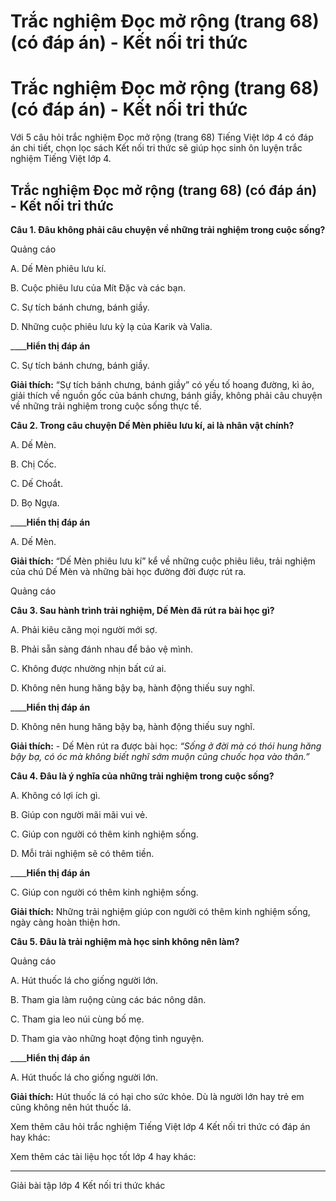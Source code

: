 # Trắc nghiệm Đọc mở rộng (trang 68) (có đáp án) - Kết nối tri thức

# Trắc nghiệm Đọc mở rộng (trang 68) (có đáp án) - Kết nối tri thức

Với 5 câu hỏi trắc nghiệm Đọc mở rộng (trang 68) Tiếng Việt lớp 4 có đáp án chi tiết, chọn lọc sách Kết nối tri thức sẽ giúp học sinh ôn luyện trắc nghiệm Tiếng Việt lớp 4.

## Trắc nghiệm Đọc mở rộng (trang 68) (có đáp án) - Kết nối tri thức

**Câu 1. Đâu không phải câu chuyện về những trải nghiệm trong cuộc sống?**

Quảng cáo

A. Dế Mèn phiêu lưu kí. 

B. Cuộc phiêu lưu của Mít Đặc và các bạn. 

C. Sự tích bánh chưng, bánh giầy. 

D. Những cuộc phiêu lưu kỳ lạ của Karik và Valia.

____**Hiển thị đáp án**

C. Sự tích bánh chưng, bánh giầy.

**Giải thích:** “Sự tích bánh chưng, bánh giầy” có yếu tố hoang đường, kì ảo, giải thích về nguồn gốc của bánh chưng, bánh giầy, không phải câu chuyện về những trải nghiệm trong cuộc sống thực tế.

**Câu 2. Trong câu chuyện Dế Mèn phiêu lưu kí, ai là nhân vật chính?**

A. Dế Mèn.

B. Chị Cốc. 

C. Dế Choắt. 

D. Bọ Ngựa.

____**Hiển thị đáp án**

A. Dế Mèn.

**Giải thích:** “Dế Mèn phiêu lưu kí” kể về những cuộc phiêu liêu, trải nghiệm của chú Dế Mèn và những bài học đường đời được rút ra.

Quảng cáo

**Câu 3. Sau hành trình trải nghiệm, Dế Mèn đã rút ra bài học gì?**

A. Phải kiêu căng mọi người mới sợ. 

B. Phải sẵn sàng đánh nhau để bảo vệ mình. 

C. Không được nhường nhịn bất cứ ai. 

D. Không nên hung hăng bậy bạ, hành động thiếu suy nghĩ. 

____**Hiển thị đáp án**

D. Không nên hung hăng bậy bạ, hành động thiếu suy nghĩ.

**Giải thích:** \- Dế Mèn rút ra được bài học: _“Sống ở đời mà có thói hung hăng bậy bạ, có óc mà không biết nghĩ sớm muộn cũng chuốc họa vào thân.”_

**Câu 4. Đâu là ý nghĩa của những trải nghiệm trong cuộc sống?**

A. Không có lợi ích gì. 

B. Giúp con người mãi mãi vui vẻ. 

C. Giúp con người có thêm kinh nghiệm sống.

D. Mỗi trải nghiệm sẽ có thêm tiền. 

____**Hiển thị đáp án**

C. Giúp con người có thêm kinh nghiệm sống.

**Giải thích:** Những trải nghiệm giúp con người có thêm kinh nghiệm sống, ngày càng hoàn thiện hơn.

**Câu 5. Đâu là trải nghiệm mà học sinh không nên làm?**

Quảng cáo

A. Hút thuốc lá cho giống người lớn.

B. Tham gia làm ruộng cùng các bác nông dân. 

C. Tham gia leo núi cùng bố mẹ. 

D. Tham gia vào những hoạt động tình nguyện.

____**Hiển thị đáp án**

A. Hút thuốc lá cho giống người lớn.

**Giải thích:** Hút thuốc lá có hại cho sức khỏe. Dù là người lớn hay trẻ em cũng không nên hút thuốc lá.

Xem thêm câu hỏi trắc nghiệm Tiếng Việt lớp 4 Kết nối tri thức có đáp án hay khác:

Xem thêm các tài liệu học tốt lớp 4 hay khác:

* * *

Giải bài tập lớp 4 Kết nối tri thức khác
